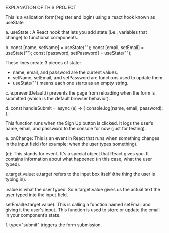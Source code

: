EXPLANATION OF THIS PROJECT

This is a validation form(register and login) using a react hook known as useState

a. useState : A React hook that lets you add state (i.e., variables that change) to functional components.

b. const [name, setName] = useState("");
const [email, setEmail] = useState("");
const [password, setPassword] = useState("");

These lines create 3 pieces of state:

- name, email, and password are the current values.
- setName, setEmail, and setPassword are functions used to update them.
- useState("") means each one starts as an empty string.

c. e.preventDefault() prevents the page from reloading when the form is submitted (which is the default browser behavior).

d. const handleSubmit = async (e) => {
console.log(name, email, password);
};

This function runs when the Sign Up button is clicked.
It logs the user’s name, email, and password to the console for now (just for testing).

e. onChange: This is an event in React that runs when something changes in the input field (for example; when the user types something).

(e): This stands for event. It's a special object that React gives you. It contains information about what happened (in this case, what the user typed).

e.target.value: e.target refers to the input box itself (the thing the user is typing in).

.value is what the user typed. So e.target.value gives us the actual text the user typed into the input field.

setEmail(e.target.value): This is calling a function named setEmail and giving it the user's input. This function is used to store or update the email in your component’s state.

f. type="submit" triggers the form submission.
